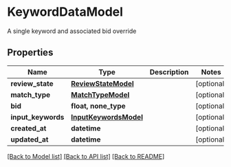 # KeywordDataModel

A single keyword and associated bid override

## Properties
Name | Type | Description | Notes
------------ | ------------- | ------------- | -------------
**review_state** | [**ReviewStateModel**](ReviewStateModel.md) |  | [optional] 
**match_type** | [**MatchTypeModel**](MatchTypeModel.md) |  | [optional] 
**bid** | **float, none_type** |  | [optional] 
**input_keywords** | [**InputKeywordsModel**](InputKeywordsModel.md) |  | [optional] 
**created_at** | **datetime** |  | [optional] 
**updated_at** | **datetime** |  | [optional] 

[[Back to Model list]](../README.md#documentation-for-models) [[Back to API list]](../README.md#documentation-for-api-endpoints) [[Back to README]](../README.md)


